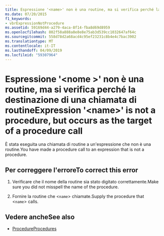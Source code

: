 ```yaml
---
title: Espressione '<name>' non è una routine, ma si verifica perché la destinazione di una chiamata di routine
ms.date: 07/20/2015
f1_keywords:
- vbrExpressionNotProcedure
ms.assetid: 59169d44-a279-4aca-8f14-fba8d69d8959
ms.openlocfilehash: 802f58a888a8e8e8e75ab3d539cc1032647af64c
ms.sourcegitcommit: 558d78d2a68acd4c95ef23231c8b4e4c7bac3902
ms.translationtype: MT
ms.contentlocale: it-IT
ms.lasthandoff: 04/09/2019
ms.locfileid: "59307964"
---
```

# <a name="expression-name-is-not-a-procedure-but-occurs-as-the-target-of-a-procedure-call"></a><span data-ttu-id="ad5b8-102">Espressione '\<nome >' non è una routine, ma si verifica perché la destinazione di una chiamata di routine</span><span class="sxs-lookup"><span data-stu-id="ad5b8-102">Expression '\<name>' is not a procedure, but occurs as the target of a procedure call</span></span>
<span data-ttu-id="ad5b8-103">È stata eseguita una chiamata di routine a un'espressione che non è una routine.</span><span class="sxs-lookup"><span data-stu-id="ad5b8-103">You have made a procedure call to an expression that is not a procedure.</span></span>  
  
## <a name="to-correct-this-error"></a><span data-ttu-id="ad5b8-104">Per correggere l'errore</span><span class="sxs-lookup"><span data-stu-id="ad5b8-104">To correct this error</span></span>  
  
1. <span data-ttu-id="ad5b8-105">Verificare che il nome della routine sia stato digitato correttamente.</span><span class="sxs-lookup"><span data-stu-id="ad5b8-105">Make sure you did not misspell the name of the procedure.</span></span>  
  
2. <span data-ttu-id="ad5b8-106">Fornire la routine che <`name`> chiamate.</span><span class="sxs-lookup"><span data-stu-id="ad5b8-106">Supply the procedure that <`name`> calls.</span></span>  
  
## <a name="see-also"></a><span data-ttu-id="ad5b8-107">Vedere anche</span><span class="sxs-lookup"><span data-stu-id="ad5b8-107">See also</span></span>

- [<span data-ttu-id="ad5b8-108">Procedure</span><span class="sxs-lookup"><span data-stu-id="ad5b8-108">Procedures</span></span>](../../visual-basic/programming-guide/language-features/procedures/index.md)
